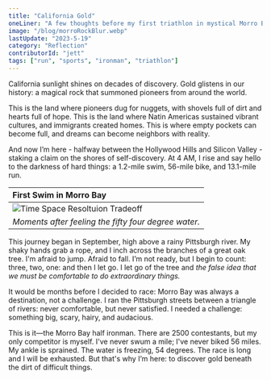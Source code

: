 ```yaml
---
title: "California Gold"
oneLiner: "A few thoughts before my first triathlon in mystical Morro Bay."
image: "/blog/morroRockBlur.webp"
lastUpdate: "2023-5-19"
category: "Reflection"
contributorId: "jett"
tags: ["run", "sports", "ironman", "triathlon"]
---
```


California sunlight shines on decades of discovery. Gold glistens in our history: a magical rock that summoned pioneers from around the world.

This is the land where pioneers dug for nuggets, with shovels full of dirt and hearts full of hope. This is the land where Natin Americas sustained vibrant cultures, and immigrants created homes. This is where empty pockets can become full, and dreams can become neighbors with reality.

And now I’m here - halfway between the Hollywood Hills and Silicon Valley - staking a claim on the shores of self-discovery. At 4 AM, I rise and say hello to the darkness of hard things: a 1.2-mile swim, 56-mile bike, and 13.1-mile run.

| **First Swim in Morro Bay**                                     |
| :-------------------------------------------------------------- |
| ![Time Space Resoltuion Tradeoff](/blog/morroBayFirstSwim.webp) |
| _Moments after feeling the fifty four degree water._            |

This journey began in September, high above a rainy Pittsburgh river. My shaky hands grab a rope, and I inch across the branches of a great oak tree. I'm afraid to jump. Afraid to fall. I’m not ready, but I begin to count: three, two, one: and then I let go. I let go of the tree and _the false idea that we must be comfortable to do extraordinary things._

It would be months before I decided to race: Morro Bay was always a destination, not a challenge. I ran the Pittsburgh streets between a triangle of rivers: never comfortable, but never satisfied. I needed a challenge: something big, scary, hairy, and audacious.

This is it—the Morro Bay half ironman. There are 2500 contestants, but my only competitor is myself. I've never swum a mile; I've never biked 56 miles. My ankle is sprained. The water is freezing, 54 degrees. The race is long and I will be exhausted. But that's why I’m here: to discover gold beneath the dirt of difficult things.
